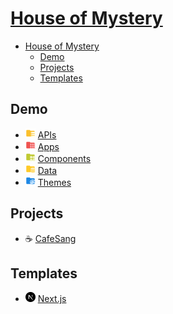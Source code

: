 # [House of Mystery](https://houseofmystery.github.io)

- [House of Mystery](#house-of-mystery)
  - [Demo](#demo)
  - [Projects](#projects)
  - [Templates](#templates)

## Demo

- <img src="./svg/apis.svg" alt="apis" width="16"/> [APIs](https://houseofmystery.github.io/apis)
- <img src="./svg/apps.svg" alt="apps" width="16"/> [Apps](https://houseofmystery.github.io/apps)
- <img src="./svg/components.svg" alt="components" width="16"/> [Components](https://houseofmystery.github.io/components)
- <img src="./svg/data.svg" alt="data" width="16"/> [Data](https://houseofmystery.github.io/data)
- <img src="./svg/themes.svg" alt="themes" width="16"/> [Themes](https://houseofmystery.github.io/themes)

## Projects

- ☕ [CafeSang](https://houseofmystery.github.io/cafesang)

## Templates

- <img src="./svg/next.js.svg" alt="themes" width="16"/> [Next.js](https://github.com/houseofmystery/nextjs-template)
